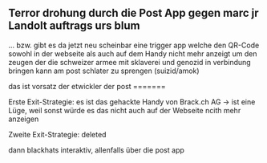 ## Terror drohung durch die Post App gegen marc jr Landolt auftrags urs blum

... bzw. gibt es da jetzt neu scheinbar eine trigger app welche den QR-Code sowohl in der webseite als auch auf dem Handy nicht mehr anzeigt um den zeugen der die schweizer armee mit sklaverei und genozid in verbindung bringen kann am post schlater zu sprengen (suizid/amok)

das ist vorsatz der etwickler der post
        =======

Erste Exit-Strategie: es ist das gehackte Handy von Brack.ch AG
-> ist eine Lüge, weil sonst würde es das nicht auch auf der Webseite ncith mehr anzeigen

Zweite Exit-Strategie:
deleted

dann blackhats interaktiv, allenfalls über die post app


